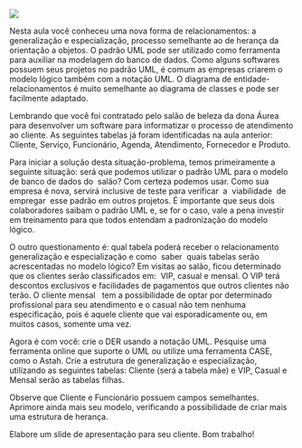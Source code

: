 [![](https://ampli-images.s3.amazonaws.com/production/57414319-4be4-4598-b79d-03a884883069/original)](https://ampli-images.s3.amazonaws.com/production/57414319-4be4-4598-b79d-03a884883069/original)

Nesta aula você conheceu uma nova forma de relacionamentos: a generalização e especialização, processo semelhante ao de herança da orientação a objetos. O padrão UML pode ser utilizado como ferramenta para auxiliar na modelagem do banco de dados. Como alguns softwares possuem seus projetos no padrão UML, é comum as empresas criarem o modelo lógico também com a notação UML. O diagrama de entidade- relacionamentos é muito semelhante ao diagrama de classes e pode ser facilmente adaptado.

Lembrando que você foi contratado pelo salão de beleza da dona Áurea para desenvolver um software para informatizar o processo de atendimento ao cliente. As seguintes tabelas já foram identificadas na aula anterior: Cliente, Serviço, Funcionário, Agenda, Atendimento, Fornecedor e Produto.

Para iniciar a solução desta situação-problema, temos primeiramente a  seguinte situação: será que podemos utilizar o padrão UML para o modelo de banco de dados do  salão? Com certeza podemos usar. Como sua empresa é nova, servirá inclusive de teste para verificar  a  viabilidade  de  empregar  esse padrão em outros projetos. É importante que seus dois colaboradores saibam o padrão UML e, se for o caso, vale a pena investir em treinamento para que todos entendam a padronização do modelo lógico.

O outro questionamento é: qual tabela poderá receber o relacionamento generalização e especialização e como  saber  quais tabelas serão acrescentadas no modelo lógico? Em visitas ao salão, ficou determinado que os clientes serão classificados em:  VIP, casual e mensal. O VIP terá descontos exclusivos e facilidades de pagamentos que outros clientes não terão. O cliente mensal   tem a possibilidade de optar por determinado profissional para seu atendimento e o casual não tem nenhuma especificação, pois é aquele cliente que vai esporadicamente ou, em muitos casos, somente uma vez.

Agora é com você: crie o DER usando a notação UML. Pesquise uma ferramenta online que suporte o UML ou utilize uma ferramenta CASE, como o Astah. Crie a estrutura de generalização e especialização, utilizando as seguintes tabelas: Cliente (será a tabela mãe) e VIP, Casual e Mensal serão as tabelas filhas.

Observe que Cliente e Funcionário possuem campos semelhantes. Aprimore ainda mais seu modelo, verificando a possibilidade de criar mais uma estrutura de herança.

Elabore um slide de apresentação para seu cliente. Bom trabalho!